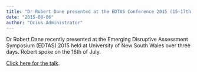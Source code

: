 ```yaml
---
title: "Dr Robert Dane presented at the EDTAS Conference 2015 (15-17th July 2015)"
date: "2015-08-06"
author: "Ocius Administrator"
---
```


Dr Robert Dane recently presented at the Emerging Disruptive Assessment Symposium (EDTAS) 2015 held at University of New South Wales over three days. Robert spoke on the 16th of July.

[Click here for the talk](http://www.dsto.defence.gov.au/event/emerging-disruptive-technologies-assessment-symposium-edtas-2015/edtas-2015-presentations).

